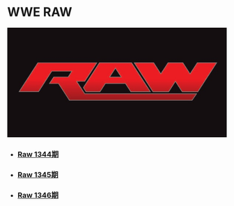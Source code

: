 # WWE RAW

![](logo.jpg)

- ### [Raw 1344期](2019/Raw-1344/readme.md)
- ### [Raw 1345期](2019/Raw-1345/readme.md)
- ### [Raw 1346期](2019/Raw-1346/readme.md)